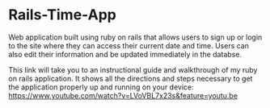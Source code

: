 # Rails-Time-App
Web application built using ruby on rails that allows users to sign up or login to the site where they can access their current date and time. Users can also edit their information and be updated immediately in the databse.

This link will take you to an instructional guide and walkthrough of my ruby on rails application. It shows all the directions and steps necessary to get the application properly up and running on your device: https://www.youtube.com/watch?v=LVoVBL7x23s&feature=youtu.be
